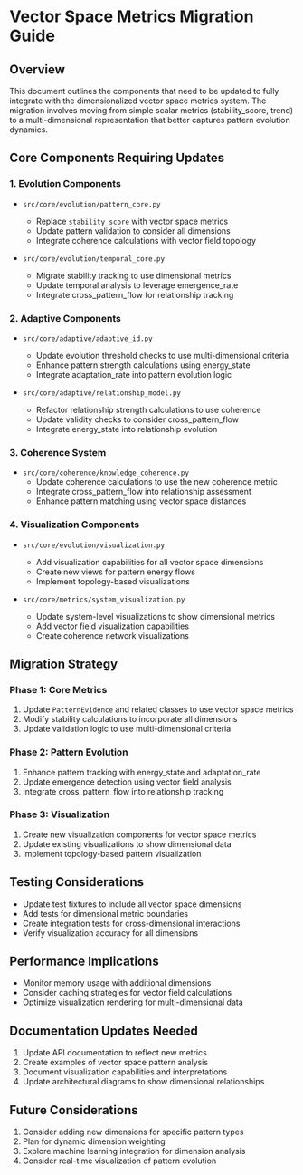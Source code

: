 # Vector Space Metrics Migration Guide

## Overview
This document outlines the components that need to be updated to fully integrate with the dimensionalized vector space metrics system. The migration involves moving from simple scalar metrics (stability_score, trend) to a multi-dimensional representation that better captures pattern evolution dynamics.

## Core Components Requiring Updates

### 1. Evolution Components
- `src/core/evolution/pattern_core.py`
  - Replace `stability_score` with vector space metrics
  - Update pattern validation to consider all dimensions
  - Integrate coherence calculations with vector field topology

- `src/core/evolution/temporal_core.py`
  - Migrate stability tracking to use dimensional metrics
  - Update temporal analysis to leverage emergence_rate
  - Integrate cross_pattern_flow for relationship tracking

### 2. Adaptive Components
- `src/core/adaptive/adaptive_id.py`
  - Update evolution threshold checks to use multi-dimensional criteria
  - Enhance pattern strength calculations using energy_state
  - Integrate adaptation_rate into pattern evolution logic

- `src/core/adaptive/relationship_model.py`
  - Refactor relationship strength calculations to use coherence
  - Update validity checks to consider cross_pattern_flow
  - Integrate energy_state into relationship evolution

### 3. Coherence System
- `src/core/coherence/knowledge_coherence.py`
  - Update coherence calculations to use the new coherence metric
  - Integrate cross_pattern_flow into relationship assessment
  - Enhance pattern matching using vector space distances

### 4. Visualization Components
- `src/core/evolution/visualization.py`
  - Add visualization capabilities for all vector space dimensions
  - Create new views for pattern energy flows
  - Implement topology-based visualizations

- `src/core/metrics/system_visualization.py`
  - Update system-level visualizations to show dimensional metrics
  - Add vector field visualization capabilities
  - Create coherence network visualizations

## Migration Strategy

### Phase 1: Core Metrics
1. Update `PatternEvidence` and related classes to use vector space metrics
2. Modify stability calculations to incorporate all dimensions
3. Update validation logic to use multi-dimensional criteria

### Phase 2: Pattern Evolution
1. Enhance pattern tracking with energy_state and adaptation_rate
2. Update emergence detection using vector field analysis
3. Integrate cross_pattern_flow into relationship tracking

### Phase 3: Visualization
1. Create new visualization components for vector space metrics
2. Update existing visualizations to show dimensional data
3. Implement topology-based pattern visualization

## Testing Considerations
- Update test fixtures to include all vector space dimensions
- Add tests for dimensional metric boundaries
- Create integration tests for cross-dimensional interactions
- Verify visualization accuracy for all dimensions

## Performance Implications
- Monitor memory usage with additional dimensions
- Consider caching strategies for vector field calculations
- Optimize visualization rendering for multi-dimensional data

## Documentation Updates Needed
1. Update API documentation to reflect new metrics
2. Create examples of vector space pattern analysis
3. Document visualization capabilities and interpretations
4. Update architectural diagrams to show dimensional relationships

## Future Considerations
1. Consider adding new dimensions for specific pattern types
2. Plan for dynamic dimension weighting
3. Explore machine learning integration for dimension analysis
4. Consider real-time visualization of pattern evolution
